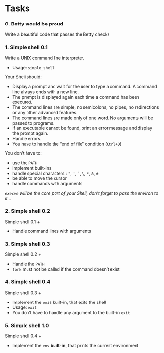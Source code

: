 # Tasks
### 0\. Betty would be proud
Write a beautiful code that passes the Betty checks
### 1\. Simple shell 0.1
Write a UNIX command line interpreter.

*   Usage: `simple_shell`

Your Shell should:

*   Display a prompt and wait for the user to type a command. A command line always ends with a new line.
*   The prompt is displayed again each time a command has been executed.
*   The command lines are simple, no semicolons, no pipes, no redirections or any other advanced features.
*   The command lines are made only of one word. No arguments will be passed to programs.
*   If an executable cannot be found, print an error message and display the prompt again.
*   Handle errors.
*   You have to handle the “end of file” condition (`Ctrl+D`)

You don’t have to:

*   use the `PATH`
*   implement built-ins
*   handle special characters : `"`, `'`, `` ` ``, `\`, `*`, `&`, `#`
*   be able to move the cursor
*   handle commands with arguments

_`execve` will be the core part of your Shell, don’t forget to pass the environ to it…_

### 2\. Simple shell 0.2

Simple shell 0.1 +

*   Handle command lines with arguments

### 3\. Simple shell 0.3

Simple shell 0.2 +

*   Handle the `PATH`
*   `fork` must not be called if the command doesn’t exist

### 4\. Simple shell 0.4

Simple shell 0.3 +

*   Implement the `exit` built-in, that exits the shell
*   Usage: `exit`
*   You don’t have to handle any argument to the built-in `exit`

### 5\. Simple shell 1.0

Simple shell 0.4 +

*   Implement the `env` **built-in**, that prints the current environment
